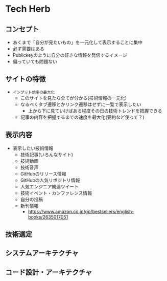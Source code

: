 # Tech Herb

## コンセプト

- あくまで「自分が見たいもの」を一元化して表示することに集中
- 必ず需要はある
- Publickeyのように自分の好きな情報を発信するイメージ
- 偏っていても問題ない

## サイトの特徴

- `インプット効率の最大化`
  - このサイトを見たら全てが分かる(技術情報の一元化)
  - なるべくタブ遷移とかリンク遷移はせずに一覧で表示したい
    - 上から下に見ていけばある程度その日の技術トレンドを把握できる
  - 記事の内容を把握するまでの速度を最大化(要約など使って？)

## 表示内容
- 表示したい技術情報
  - 技術記事(いろんなサイト)
  - 技術動画
  - 技術音声
  - GitHubのリリース情報
  - GitHubの人気リポジトリ情報
  - 人気エンジニア関連ツイート
  - 技術イベント・カンファレンス情報
  - 自分の投稿
  - 新刊情報
    - https://www.amazon.co.jp/gp/bestsellers/english-books/2635017051

## 技術選定

## システムアーキテクチャ

## コード設計・アーキテクチャ

